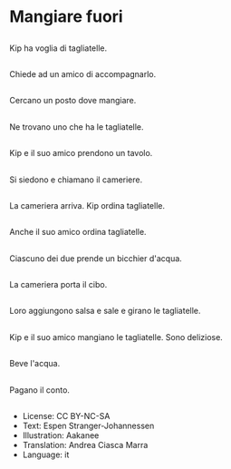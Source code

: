 # Mangiare fuori

##
Kip ha voglia di tagliatelle.

##
Chiede ad un amico di accompagnarlo.

##
Cercano un posto dove mangiare.

##
Ne trovano uno che ha le tagliatelle.

##
Kip e il suo amico prendono un tavolo.

##
Si siedono e chiamano il cameriere.

##
La cameriera arriva. Kip ordina tagliatelle.

##
Anche il suo amico ordina tagliatelle.

##
Ciascuno dei due prende un bicchier d'acqua.

##
La cameriera porta il cibo.

##
Loro aggiungono salsa e sale e girano le tagliatelle.

##
Kip e il suo amico mangiano le tagliatelle. Sono deliziose.

##
Beve l'acqua.

##
Pagano il conto.

##
* License: CC BY-NC-SA
* Text: Espen Stranger-Johannessen
* Illustration: Aakanee
* Translation: Andrea Ciasca Marra
* Language: it
